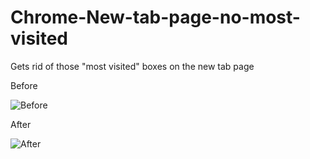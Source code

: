 # Chrome-New-tab-page-no-most-visited
Gets rid of those "most visited" boxes on the new tab page


Before 

![Before](http://i.imgur.com/BekHO36.png)

After

![After](http://i.imgur.com/glZLHlN.png)

